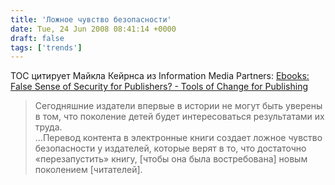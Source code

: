 ```yaml
---
title: 'Ложное чувство безопасности'
date: Tue, 24 Jun 2008 08:41:14 +0000
draft: false
tags: ['trends']
---
```


TOC цитирует Майкла Кейрнса из Information Media Partners: [Ebooks: False Sense of Security for Publishers? - Tools of Change for Publishing](http://toc.oreilly.com/2008/06/ebooks-false-sense-of-security.html)

> Сегодняшние издатели впервые в истории не могут быть уверены в том, что поколение детей будет интересоваться результатами их труда.  
> …Перевод контента в электронные книги создает ложное чувство безопасности у издателей, которые верят в то, что достаточно «перезапустить» книгу, \[чтобы она была востребована\] новым поколением \[читателей\].